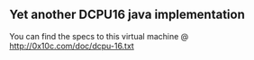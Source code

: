 ## Yet another DCPU16 java implementation
You can find the specs to this virtual machine @ http://0x10c.com/doc/dcpu-16.txt